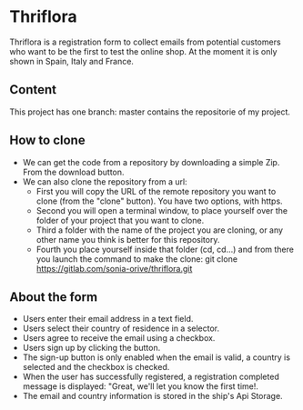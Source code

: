 # Thriflora

Thriflora is a registration form to collect emails from potential customers who want to be the first to test the online shop. At the moment it is only shown in Spain, Italy and France.

## Content

This project has one branch: master contains the repositorie of my project.

## How to clone

- We can get the code from a repository by downloading a simple Zip. From the download button.
- We can also clone the repository from a url:
    - First you will copy the URL of the remote repository you want to clone (from the "clone" button). You have two options, with https.
    - Second you will open a terminal window, to place yourself over the folder of your project that you want to clone.
    - Third a folder with the name of the project you are cloning, or any other name you think is better for this repository.
    - Fourth you place yourself inside that folder (cd, cd...) and from there you launch the command to make the clone:
         git clone https://gitlab.com/sonia-orive/thriflora.git


## About the form

- Users enter their email address in a text field.
- Users select their country of residence in a selector.
- Users agree to receive the email using a checkbox. 
- Users sign up by clicking the button.
- The sign-up button is only enabled when the email is valid, a country is selected and the checkbox is checked.
- When the user has successfully registered, a registration completed message is displayed: "Great, we'll let you know the first time!.
- The email and country information is stored in the ship's Api Storage.
